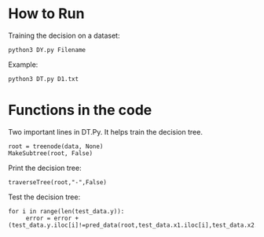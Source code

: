 # How to Run

Training the decision on a dataset:
```
python3 DY.py Filename
```

Example:
```
python3 DT.py D1.txt
```

# Functions in the code
Two important lines in DT.Py. It helps train the decision tree.
```
root = treenode(data, None)
MakeSubtree(root, False)
```

Print the decision tree:
```
traverseTree(root,"-",False)
```

Test the decision tree:
```
for i in range(len(test_data.y)):
     error = error + (test_data.y.iloc[i]!=pred_data(root,test_data.x1.iloc[i],test_data.x2.iloc[i]))
```
